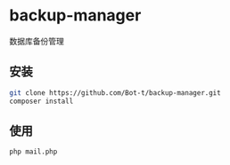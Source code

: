 # backup-manager
数据库备份管理

## 安装

```bash
git clone https://github.com/Bot-t/backup-manager.git
composer install
```

## 使用
```bash
php mail.php
```
